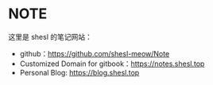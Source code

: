 # NOTE
这里是 shesl 的笔记网站：

- github：https://github.com/shesl-meow/Note
- Customized Domain for gitbook：https://notes.shesl.top
- Personal Blog: https://blog.shesl.top
